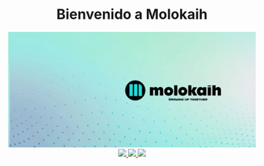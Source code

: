 <div align="center">
<h1 align="center">Bienvenido a Molokaih</h1>
<img src="https://github.com/Molokaih/Molokaih/blob/main/LinkedIn%20personal%20banner.jpg" />

<a href="https://www.instagram.com/molokaih/" target="_blank">
  <img src="https://img.shields.io/badge/Instagram-222?style=for-the-badge&logo=instagram&logoColor=25d9d8">
</a>

<a href="https://www.molokaih.com/" target="_blank">
  <img src="https://img.shields.io/badge/Nuestra%20Web-222?style=for-the-badge&logo=website&logoColor=25d9d8">
</a>

<a href="https://www.linkedin.com/company/molokaih/" target="_blank">
  <img src="https://img.shields.io/badge/Linkedin-222?style=for-the-badge&logo=linkedin&logoColor=25d9d8">
</a>






</div>
